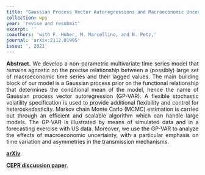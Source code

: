```yaml
---
title: "Gaussian Process Vector Autoregressions and Macroeconomic Uncertainty. [arXiv](https://arxiv.org/abs/2112.01995)"
collection: wps
year: 'revise and resubmit'
excerpt: ''
coauthors: 'with F. Huber, M. Marcellino, and N. Petz,' 
journal: 'arXiv:2112.01995'
issue: ', 2021'
---
```

<p align="justify"> <b>Abstract.</b> We develop a non-parametric multivariate time series model that remains agnostic on the precise relationship between a (possibly) large set of macroeconomic time series and their lagged values. The main building block of our model is a Gaussian process prior on the functional relationship that determines the conditional mean of the model, hence the name of Gaussian process vector autoregression (GP-VAR). A flexible stochastic volatility specification is used to provide additional flexibility and control for heteroskedasticity. Markov chain Monte Carlo (MCMC) estimation is carried out through an efficient and scalable algorithm which can handle large models. The GP-VAR is illustrated by means of simulated data and in a forecasting exercise with US data. Moreover, we use the GP-VAR to analyze the effects of macroeconomic uncertainty, with a particular emphasis on time variation and asymmetries in the transmission mechanisms.
</p>

[**arXiv**](https://arxiv.org/abs/2112.01995).

[**CEPR discussion paper**](https://cepr.org/publications/dp17646).

